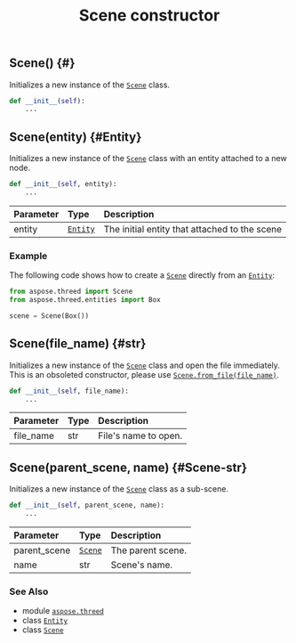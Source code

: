 ﻿---
title: Scene constructor
second_title: Aspose.3D for Python via .NET API References
description: 
type: docs
weight: 10
url: /python-net/aspose.threed/scene/__init__/
is_root: false
---

## Scene() {#}

Initializes a new instance of the [`Scene`](/3d/python-net/aspose.threed/scene) class.



```python
def __init__(self):
    ...
```




## Scene(entity) {#Entity}

Initializes a new instance of the [`Scene`](/3d/python-net/aspose.threed/scene) class with an entity attached to a new node.



```python
def __init__(self, entity):
    ...
```


| Parameter | Type | Description |
| :- | :- | :- |
| entity | [`Entity`](/3d/python-net/aspose.threed/entity) | The initial entity that attached to the scene |

### Example 


The following code shows how to create a [`Scene`](/3d/python-net/aspose.threed/scene) directly from an [`Entity`](/3d/python-net/aspose.threed/entity):

```python
from aspose.threed import Scene
from aspose.threed.entities import Box

scene = Scene(Box())

```


## Scene(file_name) {#str}

Initializes a new instance of the [`Scene`](/3d/python-net/aspose.threed/scene) class and open the file immediately.
This is an obsoleted constructor, please use [`Scene.from_file(file_name)`](/3d/python-net/aspose.threed/scene/from_file).



```python
def __init__(self, file_name):
    ...
```


| Parameter | Type | Description |
| :- | :- | :- |
| file_name | str | File's name to open. |


## Scene(parent_scene, name) {#Scene-str}

Initializes a new instance of the [`Scene`](/3d/python-net/aspose.threed/scene) class as a sub-scene.



```python
def __init__(self, parent_scene, name):
    ...
```


| Parameter | Type | Description |
| :- | :- | :- |
| parent_scene | [`Scene`](/3d/python-net/aspose.threed/scene) | The parent scene. |
| name | str | Scene's name. |



### See Also
* module [`aspose.threed`](../../)
* class [`Entity`](/3d/python-net/aspose.threed/entity)
* class [`Scene`](/3d/python-net/aspose.threed/scene)
